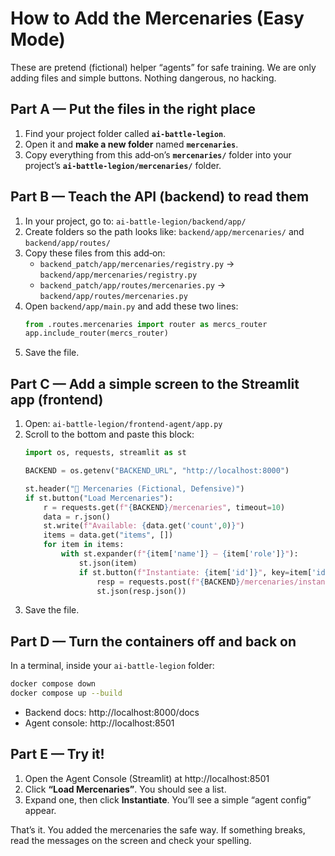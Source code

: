 # How to Add the Mercenaries (Easy Mode)

These are pretend (fictional) helper “agents” for safe training. We are only adding files and simple buttons. Nothing dangerous, no hacking.

## Part A — Put the files in the right place

1. Find your project folder called **`ai-battle-legion`**.
2. Open it and **make a new folder** named **`mercenaries`**.
3. Copy everything from this add‑on’s **`mercenaries/`** folder into your project’s **`ai-battle-legion/mercenaries/`** folder.

## Part B — Teach the API (backend) to read them

1. In your project, go to: `ai-battle-legion/backend/app/`
2. Create folders so the path looks like: `backend/app/mercenaries/` and `backend/app/routes/`
3. Copy these files from this add‑on:
   - `backend_patch/app/mercenaries/registry.py`  →  `backend/app/mercenaries/registry.py`
   - `backend_patch/app/routes/mercenaries.py`    →  `backend/app/routes/mercenaries.py`
4. Open `backend/app/main.py` and add these two lines:
   ```python
   from .routes.mercenaries import router as mercs_router
   app.include_router(mercs_router)
   ```
5. Save the file.

## Part C — Add a simple screen to the Streamlit app (frontend)

1. Open: `ai-battle-legion/frontend-agent/app.py`
2. Scroll to the bottom and paste this block:
   ```python
   import os, requests, streamlit as st

   BACKEND = os.getenv("BACKEND_URL", "http://localhost:8000")

   st.header("🧪 Mercenaries (Fictional, Defensive)")
   if st.button("Load Mercenaries"):
       r = requests.get(f"{BACKEND}/mercenaries", timeout=10)
       data = r.json()
       st.write(f"Available: {data.get('count',0)}")
       items = data.get("items", [])
       for item in items:
           with st.expander(f"{item['name']} — {item['role']}"):
               st.json(item)
               if st.button(f"Instantiate: {item['id']}", key=item['id']):
                   resp = requests.post(f"{BACKEND}/mercenaries/instantiate/{item['id']}", json={}, timeout=20)
                   st.json(resp.json())
   ```
3. Save the file.

## Part D — Turn the containers off and back on

In a terminal, inside your `ai-battle-legion` folder:

```bash
docker compose down
docker compose up --build
```

- Backend docs: http://localhost:8000/docs  
- Agent console: http://localhost:8501

## Part E — Try it!

1. Open the Agent Console (Streamlit) at http://localhost:8501
2. Click **“Load Mercenaries”**. You should see a list.
3. Expand one, then click **Instantiate**. You’ll see a simple “agent config” appear.

That’s it. You added the mercenaries the safe way. If something breaks, read the messages on the screen and check your spelling.
